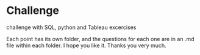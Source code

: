# Challenge
challenge with  SQL, python and Tableau excercises 


Each point has its own folder, and the questions for each one are in an .md file within each folder. 
I hope you like it.
Thanks you very much. 
